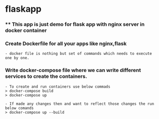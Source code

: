 # flaskapp

### ** This app is just demo for flask app with nginx server in docker container 


### Create Dockerfile for all your apps like nginx,flask
	
	- docker file is nothing but set of commands which needs to execute one by one.

### Write docker-compose file where we can write different services to create the containers.
	
	- To create and run containers use below commads
	> docker-compose build
	> docker-compose up

	- If made any changes then and want to reflect those changes the run below comands
	> docker-compose up --build
